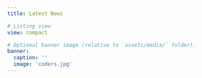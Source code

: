 ```yaml
---
title: Latest News

# Listing view
view: compact

# Optional banner image (relative to `assets/media/` folder).
banner:
  caption: ''
  image: 'coders.jpg'
---
```

